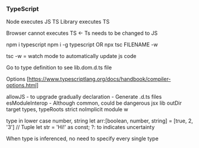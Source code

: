 ### TypeScript

Node executes JS
TS Library executes TS

Browser cannot executes TS <- Ts needs to be changed to JS

npm i typescript
npm i -g typescript OR npx tsc FILENAME -w

tsc -w = watch mode to automatically update js code

Go to type definition to see lib.dom.d.ts file

Options
[https://www.typescriptlang.org/docs/handbook/compiler-options.html]

allowJS - to upgrade gradually
declaration - Generate .d.ts files
esModuleInterop - Although common, could be dangerous
jsx
lib
outDir
target
types, typeRoots
strict
noImplicit
module
w

type in lower case
number, string
let arr:[boolean, number, string] = [true, 2, '3'] // Tuple
let str = 'Hi!' as const;
?: to indicates uncertainty

When type is inferenced, no need to specify every single type
